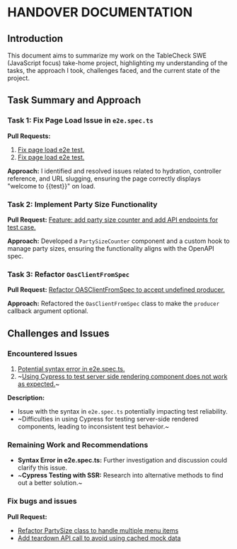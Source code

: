 # HANDOVER DOCUMENTATION

## Introduction
This document aims to summarize my work on the TableCheck SWE (JavaScript focus) take-home project, highlighting my understanding of the tasks, the approach I took, challenges faced, and the current state of the project.

## Task Summary and Approach

### Task 1: Fix Page Load Issue in `e2e.spec.ts`

**Pull Requests:**
1. [Fix page load e2e test.](https://github.com/jenan-hong/swe-js-focus-takehome/pull/1)
2. [Fix page load e2e test.](https://github.com/jenan-hong/swe-js-focus-takehome/pull/2)

**Approach:**
I identified and resolved issues related to hydration, controller reference, and URL slugging, ensuring the page correctly displays "welcome to {{test}}" on load.

### Task 2: Implement Party Size Functionality

**Pull Request:**
[Feature: add party size counter and add API endpoints for test case.](https://github.com/jenan-hong/swe-js-focus-takehome/pull/3)

**Approach:**
Developed a `PartySizeCounter` component and a custom hook to manage party sizes, ensuring the functionality aligns with the OpenAPI spec.

### Task 3: Refactor `OasClientFromSpec`

**Pull Request:**
[Refactor OASClientFromSpec to accept undefined producer.](https://github.com/jenan-hong/swe-js-focus-takehome/pull/4)

**Approach:**
Refactored the `OasClientFromSpec` class to make the `producer` callback argument optional.

## Challenges and Issues

### Encountered Issues
1. [Potential syntax error in e2e.spec.ts.](https://github.com/jenan-hong/swe-js-focus-takehome/issues/5)
2. ~[Using Cypress to test server side rendering component does not work as expected.](https://github.com/jenan-hong/swe-js-focus-takehome/issues/6)~

**Description:**
- Issue with the syntax in `e2e.spec.ts` potentially impacting test reliability.
- ~Difficulties in using Cypress for testing server-side rendered components, leading to inconsistent test behavior.~

### Remaining Work and Recommendations
- **Syntax Error in e2e.spec.ts:** Further investigation and discussion could clarify this issue.
- ~**Cypress Testing with SSR:** Research into alternative methods to find out a better solution.~

### Fix bugs and issues

**Pull Request:**
- [Refactor PartySize class to handle multiple menu items](https://github.com/jenan-hong/swe-js-focus-takehome/pull/7)
- [Add teardown API call to avoid using cached mock data](https://github.com/jenan-hong/swe-js-focus-takehome/pull/8)
